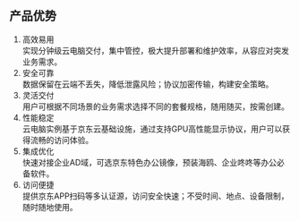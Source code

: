 ## 产品优势
1.	高效易用<br>
实现分钟级云电脑交付，集中管控，极大提升部署和维护效率，从容应对突发业务需求。<br>
2.	安全可靠<br>
数据保留在云端不丢失，降低泄露风险；协议加密传输，构建安全策略。<br>
3.	灵活交付<br>
用户可根据不同场景的业务需求选择不同的套餐规格，随用随买，按需创建。<br>
4.	性能稳定<br>
云电脑实例基于京东云基础设施，通过支持GPU高性能显示协议，用户可以获得流畅的访问体验。<br>
5.	集成优化<br>
快速对接企业AD域，可选京东特色办公镜像，预装海鸥、企业咚咚等办公必备软件。<br>
6.	访问便捷<br>
提供京东APP扫码等多认证源，访问安全快速；不受时间、地点、设备限制，随时随地使用。<br>
